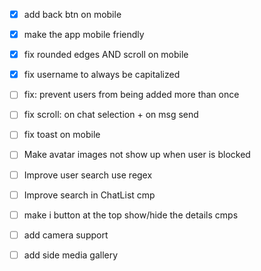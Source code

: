 * [x] add back btn on mobile
* [x] make the app mobile friendly
* [x] fix rounded edges AND scroll on mobile
* [x] fix username to always be capitalized

* [ ] fix: prevent users from being added more than once

* [ ] fix scroll: on chat selection + on msg send
* [ ] fix toast on mobile

* [ ] Make avatar images not show up when user is blocked
* [ ] Improve user search use regex
* [ ] Improve search in ChatList cmp

* [ ] make i button at the top show/hide the details cmps
* [ ] add camera support
* [ ] add side media gallery